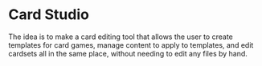 <h1>Card Studio</h1>

The idea is to make a card editing tool that allows the user to create templates for card games, manage content to apply to templates, and edit cardsets all in the same place, without needing to edit any files by hand.
